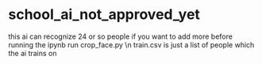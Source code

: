 # school_ai_not_approved_yet
this ai can recognize 24 or so people
if you want to add more before running the ipynb run crop_face.py \n
train.csv is just a list of people which the ai trains on

